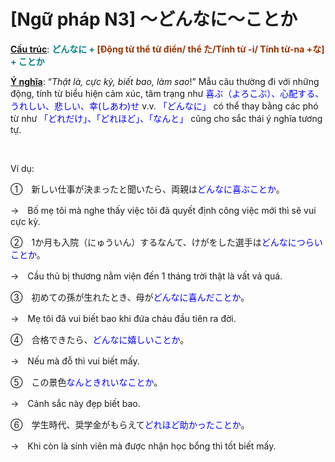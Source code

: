 # [Ngữ pháp N3] ～どんなに～ことか
<div class="entry-content">
<p><span style="text-decoration: underline;"><strong>Cấu trúc</strong></span>: <span style="color: #008080;"><strong>どんなに +<span style="color: #993300;"> [Động từ thể từ điển/ thể た/Tính từ -i/ Tính từ-na +な]</span> + ことか</strong></span></p>
<p><span style="text-decoration: underline;"><strong>Ý nghĩa</strong></span>: “<em>Thật là, cực kỳ, biết bao, làm sao</em>!” Mẫu câu thường đi với những động, tính từ biểu hiện cảm xúc, tâm trạng như <span style="color: #0000ff;">喜ぶ（よろこぶ）、心配する、うれしい、悲しい、幸(しあわ)せ</span> v.v. <span style="color: #0000ff;">「どんなに」</span> có thể thay bằng các phó từ như <span style="color: #0000ff;">「どれだけ」、「どれほど」、「なんと」</span> cũng cho sắc thái ý nghĩa tương tự.</p>

<br/>
</p>
<p>Ví dụ:</p>
<p>①　新しい仕事が決まったと聞いたら、両親は<span style="color: #0000ff;">どんなに喜ぶことか</span>。</p>
<p>→　Bố mẹ tôi mà nghe thấy việc tôi đã quyết định công việc mới thì sẽ vui cực kỳ.</p>
<p>②　1か月も入院（にゅういん）するなんて、けがをした選手は<span style="color: #0000ff;">どんなにつらいことか</span>。</p>
<p>→　Cầu thủ bị thương nằm viện đến 1 tháng trời thật là vất vả quá.</p>
<p>③　初めての孫が生れたとき、母が<span style="color: #0000ff;">どんなに喜んだ</span><span style="color: #0000ff;">ことか</span>。</p>
<p>→　Mẹ tôi đã vui biết bao khi đứa cháu đầu tiên ra đời.</p>
<p>④　合格できたら、<span style="color: #0000ff;">どんなに嬉しいことか</span>。</p>
<p>→　Nếu mà đỗ thì vui biết mấy.</p>
<p>⑤　この景色<span style="color: #0000ff;">なんときれいなことか</span>。</p>
<p>→　Cảnh sắc này đẹp biết bao.</p>
<p>⑥　学生時代、奨学金がもらえて<span style="color: #0000ff;">どれほど助かったことか</span>。</p>
<p>→　Khi còn là sinh viên mà được nhận học bổng thì tốt biết mấy.</p>

</div>